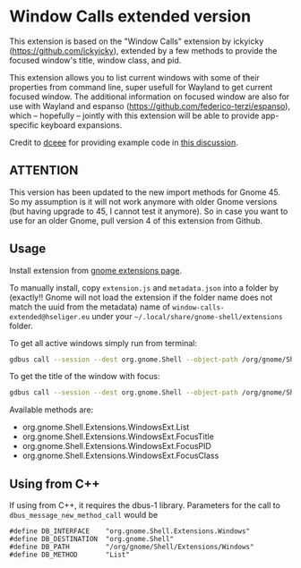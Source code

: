# Window Calls extended version

This extension is based on the "Window Calls" extension by ickyicky (https://github.com/ickyicky), extended by a few methods to provide the focused window's title, window class, and pid.

This extension allows you to list current windows with some of their properties from command line, super usefull for Wayland to get current focused window. The additional information on focused window are also for use with Wayland and espanso (https://github.com/federico-terzi/espanso), which – hopefully – jointly with this extension will be able to provide app-specific keyboard expansions.

Credit to [dceee](https://github.com/dceee) for providing example code in [this discussion](https://gist.github.com/rbreaves/257c3edfa301786e66e964d7ac036269).

## ATTENTION
This version has been updated to the new import methods for Gnome 45. So my assumption is it will not work anymore with older Gnome versions (but having upgrade to 45, I cannot test it anymore). So in case you want to use for an older Gnome, pull version 4 of this extension from Github.

## Usage

Install extension from [gnome extensions page](https://extensions.gnome.org/extension/4974/window-calls-extended/).

To manually install, copy `extension.js` and `metadata.json` into a folder by (exactly!! Gnome will not load the extension if the folder name does not match the uuid from the metadata) name of `window-calls-extended@hseliger.eu` under your `~/.local/share/gnome-shell/extensions` folder.

To get all active windows simply run from terminal:

```sh
gdbus call --session --dest org.gnome.Shell --object-path /org/gnome/Shell/Extensions/WindowsExt --method org.gnome.Shell.Extensions.WindowsExt.List
```

To get the title of the window with focus:
```sh
gdbus call --session --dest org.gnome.Shell --object-path /org/gnome/Shell/Extensions/WindowsExt --method org.gnome.Shell.Extensions.WindowsExt.FocusTitle
```

Available methods are:
* org.gnome.Shell.Extensions.WindowsExt.List
* org.gnome.Shell.Extensions.WindowsExt.FocusTitle
* org.gnome.Shell.Extensions.WindowsExt.FocusPID
* org.gnome.Shell.Extensions.WindowsExt.FocusClass

## Using from C++
If using from C++, it requires the dbus-1 library. Parameters for the call to `dbus_message_new_method_call` would be
```
#define DB_INTERFACE    "org.gnome.Shell.Extensions.Windows"
#define DB_DESTINATION  "org.gnome.Shell"
#define DB_PATH         "/org/gnome/Shell/Extensions/Windows"
#define DB_METHOD       "List"
```
